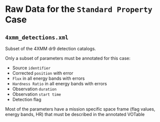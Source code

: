 # Raw Data for the `Standard Property` Case

## `4xmm_detections.xml`

Subset of the 4XMM dr9 detection catalogs.

Only a subset of parameters must be annotated for this case:
- Source `identifier`
- Corrected `position` with error
- `Flux` in all energy bands with errors
- `Hardness Ratio` in all energy bands with errors
- Observation `duration`
- Observation `start time`
- Detection flag

Most of the parameters have a mission specific space frame (flag values, energy bands, HR) that must be described in the annotated VOTable